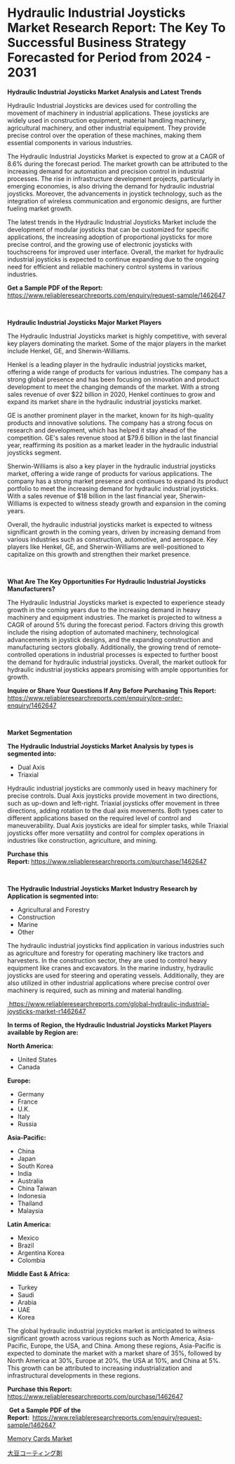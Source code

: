 <p><h1>Hydraulic Industrial Joysticks Market Research Report: The Key To Successful Business Strategy Forecasted for Period from 2024 - 2031</h1></p><p><strong>Hydraulic Industrial Joysticks Market Analysis and Latest Trends</strong></p>
<p><p>Hydraulic Industrial Joysticks are devices used for controlling the movement of machinery in industrial applications. These joysticks are widely used in construction equipment, material handling machinery, agricultural machinery, and other industrial equipment. They provide precise control over the operation of these machines, making them essential components in various industries.</p><p>The Hydraulic Industrial Joysticks Market is expected to grow at a CAGR of 8.6% during the forecast period. The market growth can be attributed to the increasing demand for automation and precision control in industrial processes. The rise in infrastructure development projects, particularly in emerging economies, is also driving the demand for hydraulic industrial joysticks. Moreover, the advancements in joystick technology, such as the integration of wireless communication and ergonomic designs, are further fueling market growth.</p><p>The latest trends in the Hydraulic Industrial Joysticks Market include the development of modular joysticks that can be customized for specific applications, the increasing adoption of proportional joysticks for more precise control, and the growing use of electronic joysticks with touchscreens for improved user interface. Overall, the market for hydraulic industrial joysticks is expected to continue expanding due to the ongoing need for efficient and reliable machinery control systems in various industries.</p></p>
<p><strong>Get a Sample PDF of the Report:&nbsp;</strong> <a href="https://www.reliableresearchreports.com/enquiry/request-sample/1462647">https://www.reliableresearchreports.com/enquiry/request-sample/1462647</a></p>
<p>&nbsp;</p>
<p><strong>Hydraulic Industrial Joysticks Major Market Players</strong></p>
<p><p>The Hydraulic Industrial Joysticks market is highly competitive, with several key players dominating the market. Some of the major players in the market include Henkel, GE, and Sherwin-Williams.</p><p>Henkel is a leading player in the hydraulic industrial joysticks market, offering a wide range of products for various industries. The company has a strong global presence and has been focusing on innovation and product development to meet the changing demands of the market. With a strong sales revenue of over $22 billion in 2020, Henkel continues to grow and expand its market share in the hydraulic industrial joysticks market.</p><p>GE is another prominent player in the market, known for its high-quality products and innovative solutions. The company has a strong focus on research and development, which has helped it stay ahead of the competition. GE's sales revenue stood at $79.6 billion in the last financial year, reaffirming its position as a market leader in the hydraulic industrial joysticks segment.</p><p>Sherwin-Williams is also a key player in the hydraulic industrial joysticks market, offering a wide range of products for various applications. The company has a strong market presence and continues to expand its product portfolio to meet the increasing demand for hydraulic industrial joysticks. With a sales revenue of $18 billion in the last financial year, Sherwin-Williams is expected to witness steady growth and expansion in the coming years.</p><p>Overall, the hydraulic industrial joysticks market is expected to witness significant growth in the coming years, driven by increasing demand from various industries such as construction, automotive, and aerospace. Key players like Henkel, GE, and Sherwin-Williams are well-positioned to capitalize on this growth and strengthen their market presence.</p></p>
<p>&nbsp;</p>
<p><strong>What Are The Key Opportunities For Hydraulic Industrial Joysticks Manufacturers?</strong></p>
<p><p>The Hydraulic Industrial Joysticks market is expected to experience steady growth in the coming years due to the increasing demand in heavy machinery and equipment industries. The market is projected to witness a CAGR of around 5% during the forecast period. Factors driving this growth include the rising adoption of automated machinery, technological advancements in joystick designs, and the expanding construction and manufacturing sectors globally. Additionally, the growing trend of remote-controlled operations in industrial processes is expected to further boost the demand for hydraulic industrial joysticks. Overall, the market outlook for hydraulic industrial joysticks appears promising with ample opportunities for growth.</p></p>
<p><strong>Inquire or Share Your Questions If Any Before Purchasing This Report:</strong> <a href="https://www.reliableresearchreports.com/enquiry/pre-order-enquiry/1462647">https://www.reliableresearchreports.com/enquiry/pre-order-enquiry/1462647</a></p>
<p>&nbsp;</p>
<p><strong>Market Segmentation</strong></p>
<p><strong>The Hydraulic Industrial Joysticks Market Analysis by types is segmented into:</strong></p>
<p><ul><li>Dual Axis</li><li>Triaxial</li></ul></p>
<p><p>Hydraulic industrial joysticks are commonly used in heavy machinery for precise controls. Dual Axis joysticks provide movement in two directions, such as up-down and left-right. Triaxial joysticks offer movement in three directions, adding rotation to the dual axis movements. Both types cater to different applications based on the required level of control and maneuverability. Dual Axis joysticks are ideal for simpler tasks, while Triaxial joysticks offer more versatility and control for complex operations in industries like construction, agriculture, and mining.</p></p>
<p><strong>Purchase this Report:&nbsp;</strong><a href="https://www.reliableresearchreports.com/purchase/1462647">https://www.reliableresearchreports.com/purchase/1462647</a></p>
<p>&nbsp;</p>
<p><strong>The Hydraulic Industrial Joysticks Market Industry Research by Application is segmented into:</strong></p>
<p><ul><li>Agricultural and Forestry</li><li>Construction</li><li>Marine</li><li>Other</li></ul></p>
<p><p>The hydraulic industrial joysticks find application in various industries such as agriculture and forestry for operating machinery like tractors and harvesters. In the construction sector, they are used to control heavy equipment like cranes and excavators. In the marine industry, hydraulic joysticks are used for steering and operating vessels. Additionally, they are also utilized in other industrial applications where precise control over machinery is required, such as mining and material handling.</p></p>
<p><a href="https://www.reliableresearchreports.com/global-hydraulic-industrial-joysticks-market-r1462647">&nbsp;https://www.reliableresearchreports.com/global-hydraulic-industrial-joysticks-market-r1462647</a></p>
<p><strong>In terms of Region, the Hydraulic Industrial Joysticks Market Players available by Region are:</strong></p>
<p>
    <p> <strong> North America: </strong>
        <ul>
            <li>United States</li>
            <li>Canada</li>
        </ul>
        </p> 
    <p> <strong> Europe: </strong>
        <ul>
            <li>Germany</li>
            <li>France</li>
            <li>U.K.</li>
            <li>Italy</li>
            <li>Russia</li>
        </ul>
        </p> 
    <p> <strong> Asia-Pacific: </strong>
        <ul>
            <li>China</li>
            <li>Japan</li>
            <li>South Korea</li>
            <li>India</li>
            <li>Australia</li>
            <li>China Taiwan</li>
            <li>Indonesia</li>
            <li>Thailand</li>
            <li>Malaysia</li>
        </ul>
        </p> 
    <p> <strong> Latin America: </strong>
        <ul>
            <li>Mexico</li>
            <li>Brazil</li>
            <li>Argentina Korea</li>
            <li>Colombia</li>
        </ul>
        </p> 
    <p> <strong> Middle East & Africa: </strong>
        <ul>
            <li>Turkey</li>
            <li>Saudi</li>
            <li>Arabia</li>
            <li>UAE</li>
            <li>Korea</li>
        </ul>
    </p>
    </p>
<p><p>The global hydraulic industrial joysticks market is anticipated to witness significant growth across various regions such as North America, Asia-Pacific, Europe, the USA, and China. Among these regions, Asia-Pacific is expected to dominate the market with a market share of 35%, followed by North America at 30%, Europe at 20%, the USA at 10%, and China at 5%. This growth can be attributed to increasing industrialization and infrastructural developments in these regions.</p></p>
<p><strong>Purchase this Report: </strong><a href="https://www.reliableresearchreports.com/purchase/1462647">https://www.reliableresearchreports.com/purchase/1462647</a></p>
<p>&nbsp;<strong>Get a Sample PDF of the Report:&nbsp;&nbsp;</strong><a href="https://www.reliableresearchreports.com/enquiry/request-sample/1462647">https://www.reliableresearchreports.com/enquiry/request-sample/1462647</a></p>
<p><strong></strong></p>
<p><p><a href="https://github.com/GroverBarry/Market-Research-Report-List-5/blob/main/memory-cards-market.md">Memory Cards Market</a></p><p><a href="https://github.com/SimeonBode1/Market-Research-Report-List-1/blob/main/8475054148427.md">大豆コーティング剤</a></p></p>